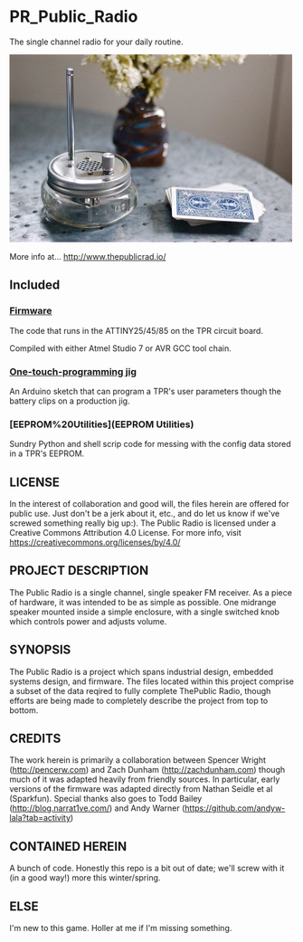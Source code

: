 # PR_Public_Radio

The single channel radio for your daily routine.


![](masthead.jpg?raw=true "The Public Radio")



More info at...
http://www.thepublicrad.io/

## Included 

### [Firmware](/Firmware)

The code that runs in the ATTINY25/45/85 on the TPR circuit board. 

Compiled with either Atmel Studio 7 or AVR GCC tool chain. 

### [One-touch-programming jig](One-touch_Programming_Jig)

An Arduino sketch that can program a TPR's user parameters though the battery clips on a production jig. 

### [EEPROM%20Utilities](EEPROM Utilities)

Sundry Python and shell scrip code for messing with the config data stored in a TPR's EEPROM.  

## LICENSE
In the interest of collaboration and good will, the files herein are offered for public use. Just don't be a jerk about it, etc., and do let us know if we've screwed something really big up:).
The Public Radio is licensed under a Creative Commons Attribution 4.0 License. For more info, visit https://creativecommons.org/licenses/by/4.0/


## PROJECT DESCRIPTION
The Public Radio is a single channel, single speaker FM receiver. 
As a piece of hardware, it was intended to be as simple as possible. One midrange speaker mounted inside a simple enclosure, with a single switched knob which controls power and adjusts volume.


## SYNOPSIS
The Public Radio is a project which spans industrial design, embedded systems design, and firmware. The files located within this project comprise a subset of the data reqired to fully complete ThePublic Radio, though efforts are being made to completely describe the project from top to bottom.

## CREDITS
The work herein is primarily a collaboration between Spencer Wright (http://pencerw.com) and Zach Dunham (http://zachdunham.com) though much of it was adapted heavily from friendly sources. In particular, early versions of the firmware was adapted directly from Nathan Seidle et al (Sparkfun). Special thanks also goes to Todd Bailey (http://blog.narrat1ve.com/) and Andy Warner (https://github.com/andyw-lala?tab=activity)

## CONTAINED HEREIN
A bunch of code. Honestly this repo is a bit out of date; we'll screw with it (in a good way!) more this winter/spring.

## ELSE
I'm new to this game. Holler at me if I'm missing something.
